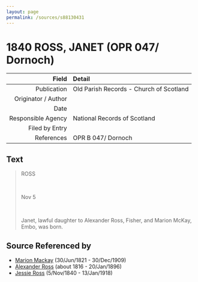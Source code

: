 ```yaml
---
layout: page
permalink: /sources/s88130431
---
```


# 1840 ROSS, JANET (OPR 047/ Dornoch)

Field | Detail
---:|:---
Publication | Old Parish Records - Church of Scotland
Originator / Author | 
Date | 
Responsible Agency | National Records of Scotland
Filed by Entry | 
References | OPR B 047/ Dornoch

## Text

> ROSS
>
> <br/>
>
> Nov 5
>
> <br/>
>
> Janet, lawful daughter to Alexander Ross, Fisher, and Marion McKay, Embo, was born.
>

## Source Referenced by

* [Marion Mackay](../people/@78930004@-marion-mackay-b1821-6-30-d1909-12-30.md) (30/Jun/1821 - 30/Dec/1909)
* [Alexander Ross](../people/@81387900@-alexander-ross-b1816-d1896-1-20.md) (about 1816 - 20/Jan/1896)
* [Jessie Ross](../people/@60546968@-jessie-ross-b1840-11-5-d1918-1-13.md) (5/Nov/1840 - 13/Jan/1918)
